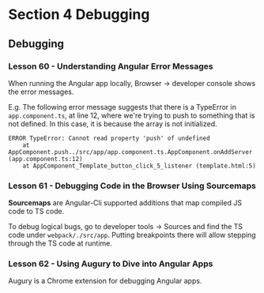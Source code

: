 # Section 4 Debugging

## Debugging

### Lesson 60 - Understanding Angular Error Messages

When running the Angular app locally, Browser -> developer console shows the error messages.

E.g. The following error message suggests that there is a TypeError in `app.component.ts`, at line 12, where we're trying to push to something that is not defined. In this case, it is because the array is not initialized.

```text
ERROR TypeError: Cannot read property 'push' of undefined
    at AppComponent.push../src/app/app.component.ts.AppComponent.onAddServer (app.component.ts:12)
    at AppComponent_Template_button_click_5_listener (template.html:5)
```

### Lesson 61 - Debugging Code in the Browser Using Sourcemaps

**Sourcemaps** are Angular-Cli supported additions that map compiled JS code to TS code.

To debug logical bugs, go to developer tools -> Sources and find the TS code under `webpack/./src/app`. Putting breakpoints there will allow stepping through the TS code at runtime.

### Lesson 62 - Using Augury to Dive into Angular Apps

Augury is a Chrome extension for debugging Angular apps.
